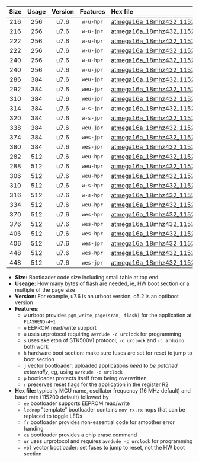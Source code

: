 |Size|Usage|Version|Features|Hex file|
|:-:|:-:|:-:|:-:|:--|
|216|256|u7.6|`w-u-hpr`|[atmega16a_18mhz432_115200bps_ur.hex](https://raw.githubusercontent.com/stefanrueger/urboot/main/atmega16a_18mhz432_115200bps_ur.hex)|
|216|256|u7.6|`w-u-jpr`|[atmega16a_18mhz432_115200bps_ur_vbl.hex](https://raw.githubusercontent.com/stefanrueger/urboot/main/atmega16a_18mhz432_115200bps_ur_vbl.hex)|
|222|256|u7.6|`w-u-hpr`|[atmega16a_18mhz432_115200bps_lednop_ur.hex](https://raw.githubusercontent.com/stefanrueger/urboot/main/atmega16a_18mhz432_115200bps_lednop_ur.hex)|
|222|256|u7.6|`w-u-jpr`|[atmega16a_18mhz432_115200bps_lednop_ur_vbl.hex](https://raw.githubusercontent.com/stefanrueger/urboot/main/atmega16a_18mhz432_115200bps_lednop_ur_vbl.hex)|
|240|256|u7.6|`w-u-hpr`|[atmega16a_18mhz432_115200bps_lednop_fr_ur.hex](https://raw.githubusercontent.com/stefanrueger/urboot/main/atmega16a_18mhz432_115200bps_lednop_fr_ur.hex)|
|240|256|u7.6|`w-u-jpr`|[atmega16a_18mhz432_115200bps_lednop_fr_ur_vbl.hex](https://raw.githubusercontent.com/stefanrueger/urboot/main/atmega16a_18mhz432_115200bps_lednop_fr_ur_vbl.hex)|
|286|384|u7.6|`weu-jpr`|[atmega16a_18mhz432_115200bps_ee_ur_vbl.hex](https://raw.githubusercontent.com/stefanrueger/urboot/main/atmega16a_18mhz432_115200bps_ee_ur_vbl.hex)|
|292|384|u7.6|`weu-jpr`|[atmega16a_18mhz432_115200bps_ee_lednop_ur_vbl.hex](https://raw.githubusercontent.com/stefanrueger/urboot/main/atmega16a_18mhz432_115200bps_ee_lednop_ur_vbl.hex)|
|310|384|u7.6|`weu-jpr`|[atmega16a_18mhz432_115200bps_ee_lednop_fr_ur_vbl.hex](https://raw.githubusercontent.com/stefanrueger/urboot/main/atmega16a_18mhz432_115200bps_ee_lednop_fr_ur_vbl.hex)|
|314|384|u7.6|`w-s-jpr`|[atmega16a_18mhz432_115200bps_vbl.hex](https://raw.githubusercontent.com/stefanrueger/urboot/main/atmega16a_18mhz432_115200bps_vbl.hex)|
|320|384|u7.6|`w-s-jpr`|[atmega16a_18mhz432_115200bps_lednop_vbl.hex](https://raw.githubusercontent.com/stefanrueger/urboot/main/atmega16a_18mhz432_115200bps_lednop_vbl.hex)|
|338|384|u7.6|`weu-jpr`|[atmega16a_18mhz432_115200bps_ee_lednop_fr_ce_ur_vbl.hex](https://raw.githubusercontent.com/stefanrueger/urboot/main/atmega16a_18mhz432_115200bps_ee_lednop_fr_ce_ur_vbl.hex)|
|374|384|u7.6|`wes-jpr`|[atmega16a_18mhz432_115200bps_ee_vbl.hex](https://raw.githubusercontent.com/stefanrueger/urboot/main/atmega16a_18mhz432_115200bps_ee_vbl.hex)|
|380|384|u7.6|`wes-jpr`|[atmega16a_18mhz432_115200bps_ee_lednop_vbl.hex](https://raw.githubusercontent.com/stefanrueger/urboot/main/atmega16a_18mhz432_115200bps_ee_lednop_vbl.hex)|
|282|512|u7.6|`weu-hpr`|[atmega16a_18mhz432_115200bps_ee_ur.hex](https://raw.githubusercontent.com/stefanrueger/urboot/main/atmega16a_18mhz432_115200bps_ee_ur.hex)|
|288|512|u7.6|`weu-hpr`|[atmega16a_18mhz432_115200bps_ee_lednop_ur.hex](https://raw.githubusercontent.com/stefanrueger/urboot/main/atmega16a_18mhz432_115200bps_ee_lednop_ur.hex)|
|306|512|u7.6|`weu-hpr`|[atmega16a_18mhz432_115200bps_ee_lednop_fr_ur.hex](https://raw.githubusercontent.com/stefanrueger/urboot/main/atmega16a_18mhz432_115200bps_ee_lednop_fr_ur.hex)|
|310|512|u7.6|`w-s-hpr`|[atmega16a_18mhz432_115200bps.hex](https://raw.githubusercontent.com/stefanrueger/urboot/main/atmega16a_18mhz432_115200bps.hex)|
|316|512|u7.6|`w-s-hpr`|[atmega16a_18mhz432_115200bps_lednop.hex](https://raw.githubusercontent.com/stefanrueger/urboot/main/atmega16a_18mhz432_115200bps_lednop.hex)|
|334|512|u7.6|`weu-hpr`|[atmega16a_18mhz432_115200bps_ee_lednop_fr_ce_ur.hex](https://raw.githubusercontent.com/stefanrueger/urboot/main/atmega16a_18mhz432_115200bps_ee_lednop_fr_ce_ur.hex)|
|370|512|u7.6|`wes-hpr`|[atmega16a_18mhz432_115200bps_ee.hex](https://raw.githubusercontent.com/stefanrueger/urboot/main/atmega16a_18mhz432_115200bps_ee.hex)|
|376|512|u7.6|`wes-hpr`|[atmega16a_18mhz432_115200bps_ee_lednop.hex](https://raw.githubusercontent.com/stefanrueger/urboot/main/atmega16a_18mhz432_115200bps_ee_lednop.hex)|
|406|512|u7.6|`wes-hpr`|[atmega16a_18mhz432_115200bps_ee_lednop_fr.hex](https://raw.githubusercontent.com/stefanrueger/urboot/main/atmega16a_18mhz432_115200bps_ee_lednop_fr.hex)|
|406|512|u7.6|`wes-jpr`|[atmega16a_18mhz432_115200bps_ee_lednop_fr_vbl.hex](https://raw.githubusercontent.com/stefanrueger/urboot/main/atmega16a_18mhz432_115200bps_ee_lednop_fr_vbl.hex)|
|448|512|u7.6|`wes-hpr`|[atmega16a_18mhz432_115200bps_ee_lednop_fr_ce.hex](https://raw.githubusercontent.com/stefanrueger/urboot/main/atmega16a_18mhz432_115200bps_ee_lednop_fr_ce.hex)|
|448|512|u7.6|`wes-jpr`|[atmega16a_18mhz432_115200bps_ee_lednop_fr_ce_vbl.hex](https://raw.githubusercontent.com/stefanrueger/urboot/main/atmega16a_18mhz432_115200bps_ee_lednop_fr_ce_vbl.hex)|

- **Size:** Bootloader code size including small table at top end
- **Useage:** How many bytes of flash are needed, ie, HW boot section or a multiple of the page size
- **Version:** For example, u7.6 is an urboot version, o5.2 is an optiboot version
- **Features:**
  + `w` urboot provides `pgm_write_page(sram, flash)` for the application at `FLASHEND-4+1`
  + `e` EEPROM read/write support
  + `u` uses urprotocol requiring `avrdude -c urclock` for programming
  + `s` uses skeleton of STK500v1 protocol; `-c urclock` and `-c arduino` both work
  + `h` hardware boot section: make sure fuses are set for reset to jump to boot section
  + `j` vector bootloader: uploaded applications *need to be patched externally*, eg, using `avrdude -c urclock`
  + `p` bootloader protects itself from being overwritten
  + `r` preserves reset flags for the application in the register R2
- **Hex file:** typically MCU name, oscillator frequency (16 MHz default) and baud rate (115200 default) followed by
  + `ee` bootloader supports EEPROM read/write
  + `lednop` "template" bootloader contains `mov rx,rx` nops that can be replaced to toggle LEDs
  + `fr` bootloader provides non-essential code for smoother error handing
  + `ce` bootloader provides a chip erase command
  + `ur` uses urprotocol and requires `avrdude -c urclock` for programming
  + `vbl` vector bootloader: set fuses to jump to reset, not the HW boot section
